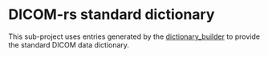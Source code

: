 # DICOM-rs standard dictionary

This sub-project uses entries generated by the [dictionary_builder](../dictionary_builder) to provide the standard DICOM data dictionary.
